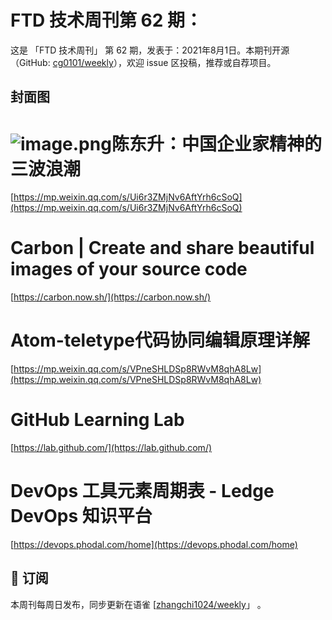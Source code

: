 # FTD 技术周刊第 62 期：
这是 「FTD 技术周刊」 第 62 期，发表于：2021年8月1日。本期刊开源（GitHub: [cg0101/weekly](https://github.com/cg0101/weekly)），欢迎 issue 区投稿，推荐或自荐项目。
## 封面图
# ![image.png](https://cdn.nlark.com/yuque/0/2020/png/132503/1606727204830-21f15ccf-9c10-4215-a523-ab8d50fc99cc.png#height=1620&id=VLVWu&margin=%5Bobject%20Object%5D&name=image.png&originHeight=1620&originWidth=1080&originalType=binary&size=2680450&status=done&style=none&width=1080)陈东升：中国企业家精神的三波浪潮
[https://mp.weixin.qq.com/s/Ui6r3ZMjNv6AftYrh6cSoQ](https://mp.weixin.qq.com/s/Ui6r3ZMjNv6AftYrh6cSoQ)<br />

# Carbon | Create and share beautiful images of your source code
[https://carbon.now.sh/](https://carbon.now.sh/)<br />

# Atom-teletype代码协同编辑原理详解
[https://mp.weixin.qq.com/s/VPneSHLDSp8RWvM8qhA8Lw](https://mp.weixin.qq.com/s/VPneSHLDSp8RWvM8qhA8Lw)
# 
# GitHub Learning Lab
[https://lab.github.com/](https://lab.github.com/)<br />

# DevOps 工具元素周期表 - Ledge DevOps 知识平台
[https://devops.phodal.com/home](https://devops.phodal.com/home)



## 📅 订阅
本周刊每周日发布，同步更新在语雀 [[zhangchi1024/weekly](https://www.yuque.com/zhangchi1024/weekly)」 。